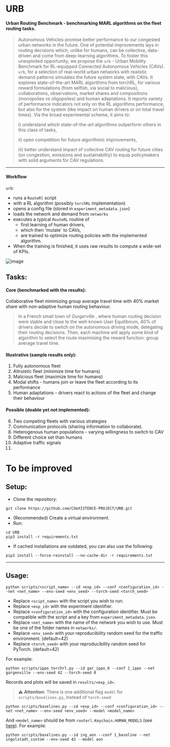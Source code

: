 # URB
#### Urban Routing Benchmark - benchmarking MARL algorithms on the fleet routing tasks. 


> Autonomous Vehicles promise better performance to our congested urban networks in the future. One of potential improvements lays in routing decisions which, unlike for humans, can be collective, data-driven and come from deep-learning algorithms. To foster this unexploited opportunity, we propose the `urb` - Urban Mobility Benchmark for RL-equipped Connected Autonomous Vehicles (CAVs). `urb`, for a selection of real-world urban networks with realistic demand patterns simulates the future system state, with CAVs. It explores state-of-the-art MARL algorithms from torchRL, for various reward formulations (from selfish, via social to malicious), collaborations, observations,  market shares and compositions (monopolies vs oligopolies) and human adaptations. It reports variety of performance indicators not only on the RL algorithms performance, but also for the system (like impact on human drivers or on total travel times). Via the broad experimental scheme, it aims to:
>
> i) understand which state-of-the-art algorithms outperform others in this class of tasks,
>
> ii) open competition for future algorithmic improvements,
>
> iii) better understand impact of collective CAV routing for future cities (on congestion, emissions and sustainability) to equip policymakers with solid arguments for CAV regulations.
---

#### Workflow

`urb`:
* runs a `RouteRl` script
* with a RL algorithm (possibly `torchRL` implementation)
* opens a config file (stored in `experiment_metadata.json`)
* loads the network and demand from `networks`
* executes a typical `RouteRL` routine of
   * first learning of human drivers,
   * which then 'mutate` to CAVs,
   * are trained to optimize routing policies with the implemented algorithm.
* When the training is finished, it uses raw results to compute a wide-set of KPIs.


![image](https://github.com/user-attachments/assets/1a2858e7-c1a7-4e4f-bb4a-c7289e366ceb)



## Tasks:

#### Core (benchmarked with the results):

Collaborative fleet minimizing group average travel time with 40\% market share with non-adaptive human routing behaviour.

>In a French small town of _Gurgerville_ , where human routing decision were stable and close to the well-known User Equilibrium, 40\% of drivers decide to switch on the autonomous driving mode, delegating their routing decisions. Then, each machine will apply some kind of algorithm to select the route maximising the reward function: group average travel time.

#### Illustrative (sample results only):

1. Fully autonomous fleet
2. Altruistic fleet (minimize time for humans)
3. Malicious fleet (maximize time for humans)
4. Modal shifts - humans join or leave the fleet according to its performance
5. Human adaptations - drivers react to actions of the fleet and change their behaviour


#### Possible (doable yet not implemented):

6. Two competing fleets with various strategies
7. Communication protocols (sharing information to collaborate).
8. Heterogenous human populations - varying willingness to switch to CAV
9. Different choice set than humans
10. Adaptive traffic signals
11. 

# To be improved

## Setup:
- Clone the repository:
```
git clone https://github.com/COeXISTENCE-PROJECT/URB.git
```
- (Recommended) Create a virtual environment.
- Run: 
```
cd URB
pip3 install -r requirements.txt
```
- If cached installations are outdated, you can also use the following:
```
pip3 install --force-reinstall --no-cache-dir -r requirements.txt
```

---

## Usage:
```
python scripts/<script_name> --id <exp_id> --conf <configuration_id> --net <net_name> --env-seed <env_seed> --torch-seed <torch_seed>
```

- Replace `<scipt_name>` with the script you wish to run.
- Replace `<exp_id>` with the experiment identifier. 
- Replace `<configuration_id>` with the configuration identifier. Must be compatible with the script and a key from `experiment_metadata.json`.
- Replace `<net_name>` with the name of the network you wish to use. Must be one of the folder names in `networks/`.
- Replace `<env_seed>` with your reproducibility random seed for the traffic environment. (default=42)
- Replace `<torch_seed>` with your reproducibility random seed for PyTorch. (default=42)

For example:
```
python scripts/ippo_torchrl.py --id gar_ippo_0 --conf 1_ippo --net gargenville --env-seed 42 --torch-seed 0
```

Records and plots will be saved in ```results/<exp_id>```.

> ⚠️ **Attention**: There is one additional flag `model` for `scripts/baselines.py`, instead of `torch-seed`:

```
python scripts/baselines.py --id <exp_id> --conf <configuration_id> --net <net_name> --env-seed <env_seed> --model <model_name>
```

And `<model_name>` should be from `routerl.Keychain.HUMAN_MODELS` (see [here](https://github.com/COeXISTENCE-PROJECT/RouteRL/blob/6af53cfb0174c72a75216c8fce256aac96b044ae/routerl/keychain.py#L124)). For example:

```
python scripts/baselines.py --id ing_aon --conf 1_baseline --net ingolstadt_custom --env-seed 42 --model aon
```
